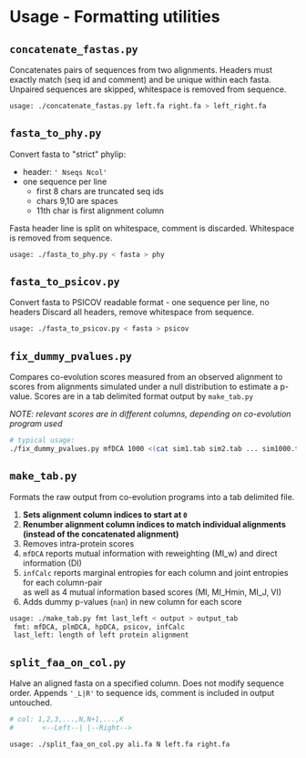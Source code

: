 # Usage - Formatting utilities #

## `concatenate_fastas.py`
Concatenates pairs of sequences from two alignments.
Headers must exactly match (seq id and comment) and be unique within each fasta.
Unpaired sequences are skipped, whitespace is removed from sequence.

```bash
usage: ./concatenate_fastas.py left.fa right.fa > left_right.fa
```

## `fasta_to_phy.py`
Convert fasta to "strict" phylip:

- header: `' Nseqs Ncol'`
- one sequence per line
	- first 8 chars are truncated seq ids
	- chars 9,10 are spaces
	- 11th char is first alignment column

Fasta header line is split on whitespace, comment is discarded.
Whitespace is removed from sequence.

```bash
usage: ./fasta_to_phy.py < fasta > phy
```

## `fasta_to_psicov.py`
Convert fasta to PSICOV readable format
	- one sequence per line, no headers
Discard all headers, remove whitespace from sequence.

```bash
usage: ./fasta_to_psicov.py < fasta > psicov
```

## `fix_dummy_pvalues.py`
Compares co-evolution scores measured from an observed alignment to scores from 
alignments simulated under a null distribution to estimate a p-value.
Scores are in a tab delimited format output by `make_tab.py`

_NOTE: relevant scores are in different columns, depending on co-evolution program used_ 

```bash
# typical usage:
./fix_dummy_pvalues.py mfDCA 1000 <(cat sim1.tab sim2.tab ... sim1000.tab) < scores.tab > scores_pvalues.tab
```

## `make_tab.py`
Formats the raw output from co-evolution programs into a tab delimited file.

1. **Sets alignment column indices to start at `0`**
2. **Renumber alignment column indices to match individual alignments (instead of the concatenated alignment)**
3. Removes intra-protein scores
4. `mfDCA` reports mutual information with reweighting (MI_w) and direct information (DI)
5. `infCalc` reports marginal entropies for each column and joint entropies for each column-pair  
		as well as 4 mutual information based scores (MI, MI_Hmin, MI_J, VI)
6. Adds dummy p-values (`nan`) in new column for each score 

```bash
usage: ./make_tab.py fmt last_left < output > output_tab
 fmt: mfDCA, plmDCA, hpDCA, psicov, infCalc
 last_left: length of left protein alignment
```

## `split_faa_on_col.py`
Halve an aligned fasta on a specified column. Does not modify sequence order. Appends `'_L|R'` to
sequence ids, comment is included in output untouched.

```bash
# col: 1,2,3,...,N,N+1,...,K
#       <--Left--| |--Right-->

usage: ./split_faa_on_col.py ali.fa N left.fa right.fa
```


